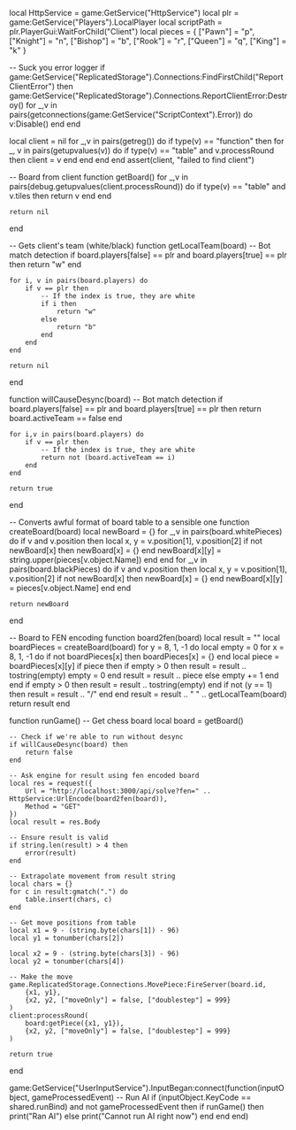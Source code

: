 local HttpService = game:GetService("HttpService")
local plr = game:GetService("Players").LocalPlayer
local scriptPath = plr.PlayerGui:WaitForChild("Client")
local pieces = {
	["Pawn"] = "p",
	["Knight"] = "n",
	["Bishop"] = "b",
	["Rook"] = "r",
	["Queen"] = "q",
	["King"] = "k"
}

-- Suck you error logger
if game:GetService("ReplicatedStorage").Connections:FindFirstChild("ReportClientError") then
    game:GetService("ReplicatedStorage").Connections.ReportClientError:Destroy()
    for _,v in pairs(getconnections(game:GetService("ScriptContext").Error)) do
        v:Disable()
    end
end

local client = nil
for _,v in pairs(getreg()) do
    if type(v) == "function" then
        for _, v in pairs(getupvalues(v)) do
            if type(v) == "table" and v.processRound then
                client = v
            end
        end
    end
end
assert(client, "failed to find client")


-- Board from client
function getBoard()
    for _,v in pairs(debug.getupvalues(client.processRound)) do
        if type(v) == "table" and v.tiles then
            return v
        end
    end

    return nil
end

-- Gets client's team (white/black)
function getLocalTeam(board)
    -- Bot match detection
    if board.players[false] == plr and board.players[true] == plr then
        return "w"
    end
    
    for i, v in pairs(board.players) do
        if v == plr then
            -- If the index is true, they are white
            if i then
                return "w"
            else
                return "b"
            end
        end
    end

    return nil
end

function willCauseDesync(board)
    -- Bot match detection
    if board.players[false] == plr and board.players[true] == plr then
        return board.activeTeam == false
    end

    for i,v in pairs(board.players) do
        if v == plr then
            -- If the index is true, they are white
            return not (board.activeTeam == i)
        end
    end
    
    return true
end

-- Converts awful format of board table to a sensible one
function createBoard(board)
    local newBoard = {}
    for _,v in pairs(board.whitePieces) do
        if v and v.position then
            local x, y = v.position[1], v.position[2]
            if not newBoard[x] then
                newBoard[x] = {}
            end
            newBoard[x][y] = string.upper(pieces[v.object.Name])
        end
    end
    for _,v in pairs(board.blackPieces) do
        if v and v.position then
            local x, y = v.position[1], v.position[2]
            if not newBoard[x] then
                newBoard[x] = {}
            end
            newBoard[x][y] = pieces[v.object.Name]
        end
    end

    return newBoard
end

-- Board to FEN encoding
function board2fen(board)
    local result = ""
    local boardPieces = createBoard(board)
    for y = 8, 1, -1 do
        local empty = 0
        for x = 8, 1, -1 do
            if not boardPieces[x] then boardPieces[x] = {} end
            local piece = boardPieces[x][y]
            if piece then
                if empty > 0 then
                    result = result .. tostring(empty)
                    empty = 0
                end
                result = result .. piece
            else
                empty += 1
            end
        end
        if empty > 0 then
            result = result .. tostring(empty)
        end
        if not (y == 1) then
            result = result .. "/"
        end
    end
    result = result .. " " .. getLocalTeam(board)
    return result
end

function runGame()
    -- Get chess board
    local board = getBoard()
    
    -- Check if we're able to run without desync
    if willCauseDesync(board) then
        return false
    end

    -- Ask engine for result using fen encoded board
    local res = request({
        Url = "http://localhost:3000/api/solve?fen=" .. HttpService:UrlEncode(board2fen(board)),
        Method = "GET"
    })
    local result = res.Body

    -- Ensure result is valid
    if string.len(result) > 4 then
        error(result)
    end

    -- Extrapolate movement from result string
    local chars = {}
    for c in result:gmatch(".") do
	    table.insert(chars, c)
    end

    -- Get move positions from table
    local x1 = 9 - (string.byte(chars[1]) - 96)
    local y1 = tonumber(chars[2])
    
    local x2 = 9 - (string.byte(chars[3]) - 96)
    local y2 = tonumber(chars[4])

    -- Make the move
    game.ReplicatedStorage.Connections.MovePiece:FireServer(board.id,
        {x1, y1},
        {x2, y2, ["moveOnly"] = false, ["doublestep"] = 999}
    )
    client:processRound(
        board:getPiece({x1, y1}),
        {x2, y2, ["moveOnly"] = false, ["doublestep"] = 999}
    )
    
    return true
end

game:GetService("UserInputService").InputBegan:connect(function(inputObject, gameProcessedEvent)
    -- Run AI
    if (inputObject.KeyCode == shared.runBind) and not gameProcessedEvent then
        if runGame() then
            print("Ran AI")
        else
            print("Cannot run AI right now")
        end
    end
end)
